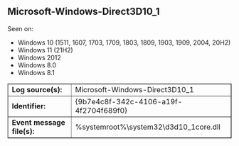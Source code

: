 ## Microsoft-Windows-Direct3D10_1

Seen on:
* Windows 10 (1511, 1607, 1703, 1709, 1803, 1809, 1903, 1909, 2004, 20H2)
* Windows 11 (21H2)
* Windows 2012
* Windows 8.0
* Windows 8.1

<table border="1" class="docutils">
  <tbody>
    <tr>
      <td><b>Log source(s):</b></td>
      <td>Microsoft-Windows-Direct3D10_1</td>
    </tr>
    <tr>
      <td><b>Identifier:</b></td>
      <td>{9b7e4c8f-342c-4106-a19f-4f2704f689f0}</td>
    </tr>
    <tr>
      <td><b>Event message file(s):</b></td>
      <td>%systemroot%\system32\d3d10_1core.dll</td>
    </tr>
  </tbody>
</table>

&nbsp;

